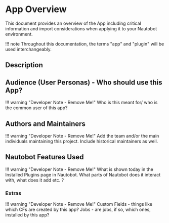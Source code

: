 # App Overview

This document provides an overview of the App including critical information and import considerations when applying it to your Nautobot environment.

!!! note
    Throughout this documentation, the terms "app" and "plugin" will be used interchangeably.

## Description

## Audience (User Personas) - Who should use this App?

!!! warning "Developer Note - Remove Me!"
    Who is this meant for/ who is the common user of this app?

## Authors and Maintainers

!!! warning "Developer Note - Remove Me!"
    Add the team and/or the main individuals maintaining this project. Include historical maintainers as well.

## Nautobot Features Used

!!! warning "Developer Note - Remove Me!"
    What is shown today in the Installed Plugins page in Nautobot. What parts of Nautobot does it interact with, what does it add etc. ?

### Extras

!!! warning "Developer Note - Remove Me!"
    Custom Fields - things like which CFs are created by this app?
    Jobs - are jobs, if so, which ones, installed by this app?
